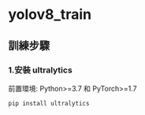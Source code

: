 # yolov8_train

## 訓練步驟
### 1.安裝 ultralytics
前置環境: Python>=3.7 和 PyTorch>=1.7
```
pip install ultralytics
```
